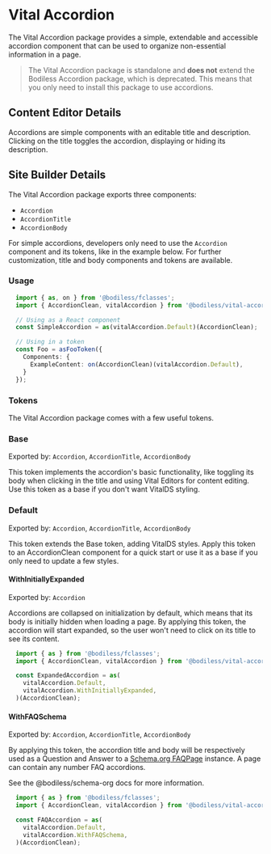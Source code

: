 # Vital Accordion

The Vital Accordion package provides a simple, extendable and accessible
accordion component that can be used to organize non-essential information in a
page.

> The Vital Accordion package is standalone and **does not** extend the Bodiless Accordion package,
> which is deprecated. This means that you only need to install this package to use accordions.

## Content Editor Details

Accordions are simple components with an editable title and description. Clicking on the title
toggles the accordion, displaying or hiding its description.

## Site Builder Details

The Vital Accordion package exports three components:
- `Accordion`
- `AccordionTitle`
- `AccordionBody`

For simple accordions, developers only need to use the `Accordion` component and its tokens, like in
the example below. For further customization, title and body components and tokens are available.

### Usage

```ts
  import { as, on } from '@bodiless/fclasses';
  import { AccordionClean, vitalAccordion } from '@bodiless/vital-accordion';

  // Using as a React component
  const SimpleAccordion = as(vitalAccordion.Default)(AccordionClean);

  // Using in a token
  const Foo = asFooToken({
    Components: {
      ExampleContent: on(AccordionClean)(vitalAccordion.Default),
    }
  });
```

### Tokens

The Vital Accordion package comes with a few useful tokens.

### Base

Exported by: `Accordion`, `AccordionTitle`, `AccordionBody`

This token implements the accordion's basic functionality, like toggling its body when clicking in
the title and using Vital Editors for content editing. Use this token as a base if you don't want 
VitalDS styling.

### Default

Exported by: `Accordion`, `AccordionTitle`, `AccordionBody`

This token extends the Base token, adding VitalDS styles. Apply this token to an AccordionClean
component for a quick start or use it as a base if you only need to update a few styles.

#### WithInitiallyExpanded

Exported by: `Accordion`

Accordions are collapsed on initialization by default, which means that its body is initially 
hidden when loading a page. By applying this token, the accordion will start expanded, so the user
won't need to click on its title to see its content.

```ts
  import { as } from '@bodiless/fclasses';
  import { AccordionClean, vitalAccordion } from '@bodiless/vital-accordion';

  const ExpandedAccordion = as(
    vitalAccordion.Default,
    vitalAccordion.WithInitiallyExpanded,
  )(AccordionClean);
```

#### WithFAQSchema

Exported by: `Accordion`, `AccordionTitle`, `AccordionBody`

By applying this token, the accordion title and body will be respectively used as a Question and 
Answer to a [Schema.org FAQPage](https://schema.org/FAQPage) instance. A page can contain any number FAQ accordions.

See the @bodiless/schema-org docs for more information.

```ts
  import { as } from '@bodiless/fclasses';
  import { AccordionClean, vitalAccordion } from '@bodiless/vital-accordion';

  const FAQAccordion = as(
    vitalAccordion.Default,
    vitalAccordion.WithFAQSchema,
  )(AccordionClean);
```

